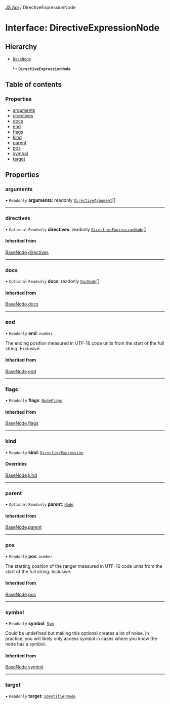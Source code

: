 [JS Api](../index.md) / DirectiveExpressionNode

# Interface: DirectiveExpressionNode

## Hierarchy

- [`BaseNode`](BaseNode.md)

  ↳ **`DirectiveExpressionNode`**

## Table of contents

### Properties

- [arguments](DirectiveExpressionNode.md#arguments)
- [directives](DirectiveExpressionNode.md#directives)
- [docs](DirectiveExpressionNode.md#docs)
- [end](DirectiveExpressionNode.md#end)
- [flags](DirectiveExpressionNode.md#flags)
- [kind](DirectiveExpressionNode.md#kind)
- [parent](DirectiveExpressionNode.md#parent)
- [pos](DirectiveExpressionNode.md#pos)
- [symbol](DirectiveExpressionNode.md#symbol)
- [target](DirectiveExpressionNode.md#target)

## Properties

### arguments

• `Readonly` **arguments**: readonly [`DirectiveArgument`](../index.md#directiveargument)[]

___

### directives

• `Optional` `Readonly` **directives**: readonly [`DirectiveExpressionNode`](DirectiveExpressionNode.md)[]

#### Inherited from

[BaseNode](BaseNode.md).[directives](BaseNode.md#directives)

___

### docs

• `Optional` `Readonly` **docs**: readonly [`DocNode`](DocNode.md)[]

#### Inherited from

[BaseNode](BaseNode.md).[docs](BaseNode.md#docs)

___

### end

• `Readonly` **end**: `number`

The ending position measured in UTF-16 code units from the start of the
full string. Exclusive.

#### Inherited from

[BaseNode](BaseNode.md).[end](BaseNode.md#end)

___

### flags

• `Readonly` **flags**: [`NodeFlags`](../enums/NodeFlags.md)

#### Inherited from

[BaseNode](BaseNode.md).[flags](BaseNode.md#flags)

___

### kind

• `Readonly` **kind**: [`DirectiveExpression`](../enums/SyntaxKind.md#directiveexpression)

#### Overrides

[BaseNode](BaseNode.md).[kind](BaseNode.md#kind)

___

### parent

• `Optional` `Readonly` **parent**: [`Node`](../index.md#node)

#### Inherited from

[BaseNode](BaseNode.md).[parent](BaseNode.md#parent)

___

### pos

• `Readonly` **pos**: `number`

The starting position of the ranger measured in UTF-16 code units from the
start of the full string. Inclusive.

#### Inherited from

[BaseNode](BaseNode.md).[pos](BaseNode.md#pos)

___

### symbol

• `Readonly` **symbol**: [`Sym`](Sym.md)

Could be undefined but making this optional creates a lot of noise. In practice,
you will likely only access symbol in cases where you know the node has a symbol.

#### Inherited from

[BaseNode](BaseNode.md).[symbol](BaseNode.md#symbol)

___

### target

• `Readonly` **target**: [`IdentifierNode`](IdentifierNode.md)
